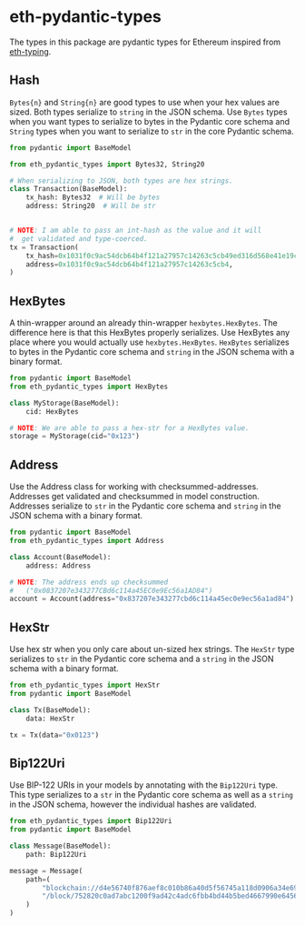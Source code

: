 # eth-pydantic-types

The types in this package are pydantic types for Ethereum inspired from [eth-typing](https://github.com/ethereum/eth-typing/blob/master/eth_typing/evm.py).

## Hash

`Bytes{n}` and `String{n}` are good types to use when your hex values are sized.
Both types serialize to `string` in the JSON schema.
Use `Bytes` types when you want types to serialize to bytes in the Pydantic core schema and `String` types when you want to serialize to `str` in the core Pydantic schema.

```python
from pydantic import BaseModel

from eth_pydantic_types import Bytes32, String20

# When serializing to JSON, both types are hex strings.
class Transaction(BaseModel):
    tx_hash: Bytes32  # Will be bytes
    address: String20  # Will be str


# NOTE: I am able to pass an int-hash as the value and it will
#  get validated and type-coerced.
tx = Transaction(
    tx_hash=0x1031f0c9ac54dcb64b4f121a27957c14263c5cb49ed316d568e41e19c34d7b28,
    address=0x1031f0c9ac54dcb64b4f121a27957c14263c5cb4,
)
```

## HexBytes

A thin-wrapper around an already thin-wrapper `hexbytes.HexBytes`.
The difference here is that this HexBytes properly serializes.
Use HexBytes any place where you would actually use `hexbytes.HexBytes`.
`HexBytes` serializes to bytes in the Pydantic core schema and `string` in the JSON schema with a binary format.

```python
from pydantic import BaseModel
from eth_pydantic_types import HexBytes

class MyStorage(BaseModel):
    cid: HexBytes

# NOTE: We are able to pass a hex-str for a HexBytes value.
storage = MyStorage(cid="0x123")
```

## Address

Use the Address class for working with checksummed-addresses.
Addresses get validated and checksummed in model construction.
Addresses serialize to `str` in the Pydantic core schema and `string` in the JSON schema with a binary format.

```python
from pydantic import BaseModel
from eth_pydantic_types import Address

class Account(BaseModel):
    address: Address

# NOTE: The address ends up checksummed
#   ("0x0837207e343277CBd6c114a45EC0e9Ec56a1AD84")
account = Account(address="0x837207e343277cbd6c114a45ec0e9ec56a1ad84")
```

## HexStr

Use hex str when you only care about un-sized hex strings.
The `HexStr` type serializes to `str` in the Pydantic core schema and a `string` in the JSON schema with a binary format.

```python
from eth_pydantic_types import HexStr
from pydantic import BaseModel

class Tx(BaseModel):
    data: HexStr

tx = Tx(data="0x0123")
```

## Bip122Uri

Use BIP-122 URIs in your models by annotating with the `Bip122Uri` type.
This type serializes to a `str` in the Pydantic core schema as well as a `string` in the JSON schema, however the individual hashes are validated.

```python
from eth_pydantic_types import Bip122Uri
from pydantic import BaseModel

class Message(BaseModel):
    path: Bip122Uri

message = Message(
    path=(
        "blockchain://d4e56740f876aef8c010b86a40d5f56745a118d0906a34e69aec8c0db1cb8fa3"
        "/block/752820c0ad7abc1200f9ad42c4adc6fbb4bd44b5bed4667990e64565102c1ba6"
    )
)
```
